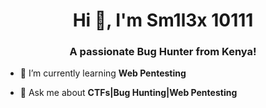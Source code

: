 <h1 align="center">Hi 👋, I'm Sm1l3x 10111</h1>
<h3 align="center">A passionate Bug Hunter from Kenya!</h3>

- 🌱 I’m currently learning **Web Pentesting**

- 💬 Ask me about **CTFs|Bug Hunting|Web Pentesting**

